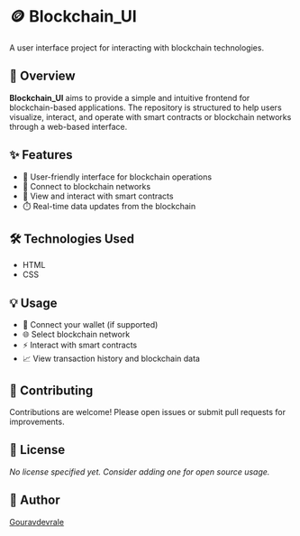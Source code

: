 # 🪙 Blockchain_UI

A user interface project for interacting with blockchain technologies.

## 🚀 Overview

**Blockchain_UI** aims to provide a simple and intuitive frontend for blockchain-based applications. The repository is structured to help users visualize, interact, and operate with smart contracts or blockchain networks through a web-based interface.

## ✨ Features

- 👤 User-friendly interface for blockchain operations
- 🔗 Connect to blockchain networks
- 📜 View and interact with smart contracts
- ⏱️ Real-time data updates from the blockchain

## 🛠️ Technologies Used

- HTML
- CSS

## 💡 Usage

- 🔐 Connect your wallet (if supported)
- 🌐 Select blockchain network
- ⚡ Interact with smart contracts
- 📈 View transaction history and blockchain data

## 🤝 Contributing

Contributions are welcome! Please open issues or submit pull requests for improvements.

## 📄 License

_No license specified yet. Consider adding one for open source usage._

## 👤 Author

[Gouravdevrale](https://github.com/Gouravdevrale)
